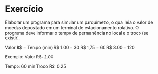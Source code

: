 # Exercício
Elaborar um programa para simular um parquímetro, o qual leia o valor de moedas depositado em um terminal de estacionamento rotativo. O programa deve informar o tempo de permanência no local e o troco (se existir).

Valor R$ = Tempo (min)
R$ 1.00 = 30
R$ 1,75 = 60
R$ 3.00 = 120

Exemplo:
Valor R$: 2.00

Tempo: 60 min
Troco R$: 0.25